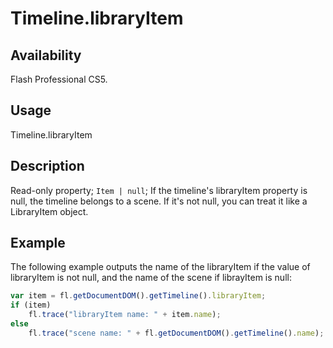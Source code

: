# Timeline.libraryItem

## Availability

Flash Professional CS5.

## Usage

Timeline.libraryItem

## Description

Read-only property; `Item | null`; If the timeline's libraryItem property is null, the timeline belongs to a scene. If it's not null, you can treat it like a LibraryItem object.

## Example

The following example outputs the name of the libraryItem if the value of libraryItem is not null, and the name of the scene if librayItem is null:

```javascript
var item = fl.getDocumentDOM().getTimeline().libraryItem;
if (item)
    fl.trace("libraryItem name: " + item.name);
else
    fl.trace("scene name: " + fl.getDocumentDOM().getTimeline().name);
```
